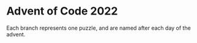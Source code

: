 # Advent of Code 2022

Each branch represents one puzzle, and are named after each day of the advent.
